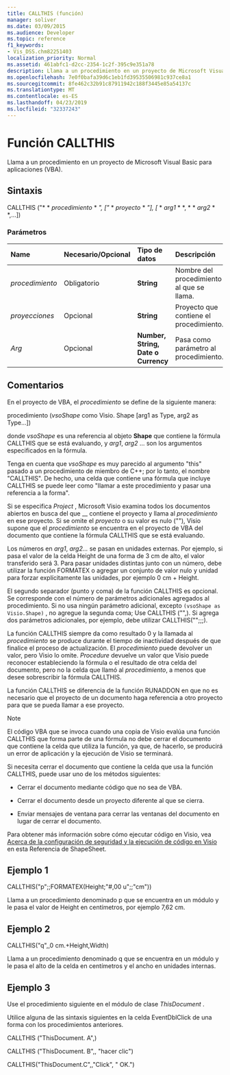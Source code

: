 ```yaml
---
title: CALLTHIS (función)
manager: soliver
ms.date: 03/09/2015
ms.audience: Developer
ms.topic: reference
f1_keywords:
- Vis_DSS.chm82251403
localization_priority: Normal
ms.assetid: 461abfc1-d2cc-2354-1c2f-395c9e351a78
description: Llama a un procedimiento en un proyecto de Microsoft Visual Basic para aplicaciones (VBA).
ms.openlocfilehash: 7e0f0bafa39d6c1eb1fd39535506981c937ce8a1
ms.sourcegitcommit: 8fe462c32b91c87911942c188f3445e85a54137c
ms.translationtype: MT
ms.contentlocale: es-ES
ms.lasthandoff: 04/23/2019
ms.locfileid: "32337243"
---
```

# <a name="callthis-function"></a>Función CALLTHIS

Llama a un procedimiento en un proyecto de Microsoft Visual Basic para aplicaciones (VBA).
  
## <a name="syntax"></a>Sintaxis

CALLTHIS ("* * *procedimiento* * *", ["* * *proyecto* * *"], [* * *arg1* * *, * * *arg2* * *,...]) 
  
### <a name="parameters"></a>Parámetros

|**Name**|**Necesario/Opcional**|**Tipo de datos**|**Descripción**|
|:-----|:-----|:-----|:-----|
| _procedimiento_ <br/> |Obligatorio  <br/> |**String** <br/> | Nombre del procedimiento al que se llama.  <br/> |
| _proyecciones_ <br/> |Opcional  <br/> |**String** <br/> |Proyecto que contiene el procedimiento.  <br/> |
| _Arg_ <br/> |Opcional  <br/> |**Number, String, Date o Currency** <br/> |Pasa como parámetro al procedimiento.  <br/> |
   
## <a name="remarks"></a>Comentarios

En el proyecto de VBA, el *procedimiento* se define de la siguiente manera: 
  
procedimiento (*vsoShape* como Visio. Shape [arg1 as Type, arg2 as Type...]) 
  
donde *vsoShape* es una referencia al objeto **Shape** que contiene la fórmula CALLTHIS que se está evaluando, y _arg1_, *arg2* ... son los argumentos especificados en la fórmula. 
  
Tenga en cuenta que *vsoShape* es muy parecido al argumento "this" pasado a un procedimiento de miembro de C++; por lo tanto, el nombre "CALLTHIS". De hecho, una celda que contiene una fórmula que incluye CALLTHIS se puede leer como "llamar a este procedimiento y pasar una referencia a la forma". 
  
Si se especifica _Project_ , Microsoft Visio examina todos los documentos abiertos en busca del que __ contiene el proyecto y llama al _procedimiento_ en ese proyecto. Si se omite el _proyecto_ o su valor es nulo (""), Visio supone que el _procedimiento_ se encuentra en el proyecto de VBA del documento que contiene la fórmula CALLTHIS que se está evaluando. 
  
Los números en _arg1_, _arg2..._ se pasan en unidades externas. Por ejemplo, si pasa el valor de la celda Height de una forma de 3 cm de alto, el valor transferido será 3. Para pasar unidades distintas junto con un número, debe utilizar la función FORMATEX o agregar un conjunto de valor nulo y unidad para forzar explícitamente las unidades, por ejemplo 0 cm + Height. 
  
El segundo separador (punto y coma) de la función CALLTHIS es opcional. Se corresponde con el número de parámetros adicionales agregados al procedimiento. Si no usa ningún parámetro adicional, excepto `(vsoShape as Visio.Shape)` , no agregue la segunda coma; Use CALLTHIS ("",). Si agrega dos parámetros adicionales, por ejemplo, debe utilizar CALLTHIS("";;;). 
  
La función CALLTHIS siempre da como resultado 0 y la llamada al _procedimiento_ se produce durante el tiempo de inactividad después de que finalice el proceso de actualización.  El _procedimiento_ puede devolver un valor, pero Visio lo omite.  _Procedure_ devuelve un valor que Visio puede reconocer estableciendo la fórmula o el resultado de otra celda del documento, pero no la celda que llamó al _procedimiento_, a menos que desee sobrescribir la fórmula CALLTHIS.
  
La función CALLTHIS se diferencia de la función RUNADDON en que no es necesario que el proyecto de un documento haga referencia a otro proyecto para que se pueda llamar a ese proyecto. 
  
> [!NOTE]
>  El código VBA que se invoca cuando una copia de Visio evalúa una función CALLTHIS que forma parte de una fórmula no debe cerrar el documento que contiene la celda que utiliza la función, ya que, de hacerlo, se producirá un error de aplicación y la ejecución de Visio se terminará. 
  
Si necesita cerrar el documento que contiene la celda que usa la función CALLTHIS, puede usar uno de los métodos siguientes: 
  
- Cerrar el documento mediante código que no sea de VBA.
    
- Cerrar el documento desde un proyecto diferente al que se cierra.
    
- Enviar mensajes de ventana para cerrar las ventanas del documento en lugar de cerrar el documento.
    
Para obtener más información sobre cómo ejecutar código en Visio, vea [Acerca de la configuración de seguridad y la ejecución de código en Visio](about-security-settings-and-running-code-in-visio-shapesheet.md) en esta Referencia de ShapeSheet. 
  
## <a name="example-1"></a>Ejemplo 1

CALLTHIS("p";;FORMATEX(Height;"#,00 u";;"cm"))
  
Llama a un procedimiento denominado p que se encuentra en un módulo y le pasa el valor de Height en centímetros, por ejemplo 7,62 cm.
  
## <a name="example-2"></a>Ejemplo 2

CALLTHIS("q",,0 cm.+Height,Width)
  
Llama a un procedimiento denominado q que se encuentra en un módulo y le pasa el alto de la celda en centímetros y el ancho en unidades internas.
  
## <a name="example-3"></a>Ejemplo 3

Use el procedimiento siguiente en el módulo de clase *ThisDocument* . 
  
Utilice alguna de las sintaxis siguientes en la celda EventDblClick de una forma con los procedimientos anteriores.
  
CALLTHIS ("ThisDocument. A",)
  
CALLTHIS ("ThisDocument. B",, "hacer clic")
  
CALLTHIS("ThisDocument.C",,"Click", " OK.")
  


